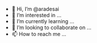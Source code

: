 - 👋 Hi, I’m @aradesai
- 👀 I’m interested in ...
- 🌱 I’m currently learning ...
- 💞️ I’m looking to collaborate on ...
- 📫 How to reach me ...

<!---
aradesai/aradesai is a ✨ special ✨ repository because its `README.md` (this file) appears on your GitHub profile.
You can click the Preview link to take a look at your changes.
--->
